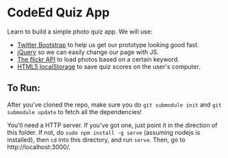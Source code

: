 CodeEd Quiz App
===============

Learn to build a simple photo quiz app. We will use:

- [Twitter Bootstrap][bootstrap] to help us get our prototype looking good fast.
- [jQuery][jquery] so we can easily change our page with JS.
- [The flickr API][flickr] to load photos based on a certain keyword.
- [HTML5 localStorage][localstore] to save quiz scores on the user's computer.

To Run:
-------

After you've cloned the repo, make sure you do `git submodule init` and `git submodule update` to fetch all the dependencies!

You'll need a HTTP server. If you've got one, just point it in the direction of
this folder. If not, do `sudo npm install -g serve` (assuming nodejs is installed),
then `cd` into this directory, and run `serve`. Then, go to http://localhost:3000/.

[bootstrap]: http://getbootstrap.com/ "Twitter's open source Bootstrap project."
[jquery]: http://jquery.com/ "jQuery is a fast, small, and feature-rich JavaScript library."
[flickr]: http://www.flickr.com/services/api/ "The flickr API lets us access content on flickr from our code."
[localstore]: https://developer.mozilla.org/en-US/docs/Web/Guide/DOM/Storage#sessionStorage "localStorage lets us save data on the user's computer to be accessed later."
